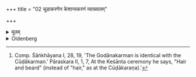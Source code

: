 +++
title = "02 चूडाकरणेन केशान्तकरणं व्याख्यातम्"

+++

<details><summary>मूलम्</summary>

चूडाकरणेन केशान्तकरणं व्याख्यातम् २
</details>

<details><summary>Oldenberg</summary>

2. [^2]  The cutting of the hair (and the beard) has been explained by the (description of the) Cūḍākaraṇa (II, 9).


[^2]:  Comp. Śāṅkhāyana I, 28, 19, 'The Godānakarman is identical with the Cūḍākarman.' Pāraskara II, 1, 7, At the Keśānta ceremony he says, "Hair and beard" (instead of "hair," as at the Cūḍākaraṇa).'
</details>
